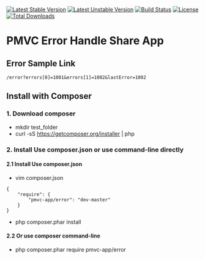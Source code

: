 [![Latest Stable Version](https://poser.pugx.org/pmvc-app/error/v/stable)](https://packagist.org/packages/pmvc-app/error) 
[![Latest Unstable Version](https://poser.pugx.org/pmvc-app/error/v/unstable)](https://packagist.org/packages/pmvc-app/error) 
[![Build Status](https://travis-ci.org/pmvc-app/error.svg?branch=master)](https://travis-ci.org/pmvc-app/error)
[![License](https://poser.pugx.org/pmvc-app/error/license)](https://packagist.org/packages/pmvc-app/error)
[![Total Downloads](https://poser.pugx.org/pmvc-app/error/downloads)](https://packagist.org/packages/pmvc-app/error) 

PMVC Error Handle Share App 
===

## Error Sample Link
```
/error?errors[0]=1001&errors[1]=1002&lastError=1002
```

## Install with Composer
### 1. Download composer
   * mkdir test_folder
   * curl -sS https://getcomposer.org/installer | php

### 2. Install Use composer.json or use command-line directly
#### 2.1 Install Use composer.json
   * vim composer.json
```
{
    "require": {
        "pmvc-app/error": "dev-master"
    }
}
```
   * php composer.phar install

#### 2.2 Or use composer command-line
   * php composer.phar require pmvc-app/error


